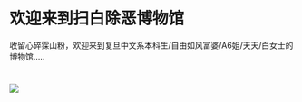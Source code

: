 # 欢迎来到扫白除恶博物馆

收留心碎霂山粉，欢迎来到复旦中文系本科生/自由如风富婆/A6姐/天天/白女士的博物馆…..

![](/../GitHub/assets/blog_res/README.assets/%E8%87%AA%E7%94%B1%E5%A6%82%E9%A3%8E.jpg)
=======
